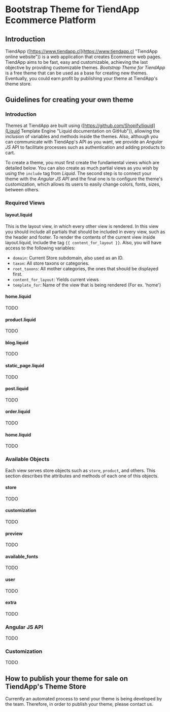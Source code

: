 # Bootstrap Theme for TiendApp Ecommerce Platform

## Introduction

TiendApp ([https://www.tiendapp.cl](https://www.tiendapp.cl "TiendApp online website")) is a web application that creates Ecommerce web pages. TiendApp aims to be fast, easy and customizable, achieving the last objective by providing customizable themes. *Bootstrap Theme for TiendApp* is a free theme that can be used as a base for creating new themes. Eventually, you could earn profit by publishing your theme at TiendApp's theme store.

## Guidelines for creating your own theme

### Introduction

Themes at TiendApp are built using ([https://github.com/Shopify/liquid](Liquid Template Engine "Liquid documentation on GitHub")), allowing the inclusion of variables and methods inside the themes. Also, although you can communicate with TiendApp's API as you want, we provide an *Angular JS* API to facilitate processes such as authentication and adding products to cart.

To create a theme, you must first create the fundamental views which are detailed below. You can also create as much partial views as you wish by using the `include` tag from *Liquid*. The second step is to connect your theme with the *Angular JS API* and the final one is to configure the theme's customization, which allows its users to easily change colors, fonts, sizes, between others.

### Required Views

#### layout.liquid

This is the layout view, in which every other view is rendered. In this view you should include all partials that should be included in every view, such as the header and footer. To render the contents of the current view inside layout.liquid, include the tag `{{ content_for_layout }}`. Also, you will have access to the following variables:

+ `domain`: Current Store subdomain, also used as an ID.
+ `taxon`: All store taxons or categories.
+ `root_taxons`: All mother categories, the ones that should be displayed first.
+ `content_for_layout`: Yields current views
+ `template_for`: Name of the view that is being rendered (For ex. 'home')

#### home.liquid

TODO

#### product.liquid

TODO

#### blog.liquid

TODO

#### static_page.liquid

TODO

#### post.liquid

TODO

#### order.liquid

TODO

#### home.liquid

TODO

### Available Objects

Each view serves store objects such as `store`, `product`, and others. This section describes the attributes and methods of each one of this objects.

#### store

TODO

#### customization

TODO

#### preview

TODO

#### available_fonts

TODO

#### user

TODO

#### extra

TODO

### Angular JS API

TODO

### Customization

TODO

## How to publish your theme for sale on TiendApp's Theme Store

Currently an automated process to send your theme is being developed by the team. Therefore, in order to publish your theme, please contact us.